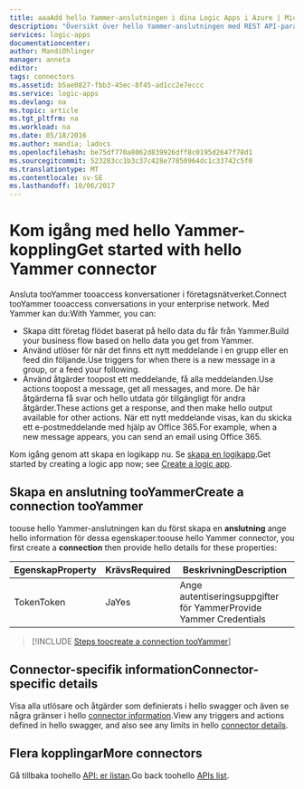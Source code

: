 ```yaml
---
title: aaaAdd hello Yammer-anslutningen i dina Logic Apps i Azure | Microsoft Docs
description: "Översikt över hello Yammer-anslutningen med REST API-parametrar"
services: logic-apps
documentationcenter: 
author: MandiOhlinger
manager: anneta
editor: 
tags: connectors
ms.assetid: b5ae0827-fbb3-45ec-8f45-ad1cc2e7eccc
ms.service: logic-apps
ms.devlang: na
ms.topic: article
ms.tgt_pltfrm: na
ms.workload: na
ms.date: 05/18/2016
ms.author: mandia; ladocs
ms.openlocfilehash: be75df770a8062d839926dff8c0195d2647f78d1
ms.sourcegitcommit: 523283cc1b3c37c428e77850964dc1c33742c5f0
ms.translationtype: MT
ms.contentlocale: sv-SE
ms.lasthandoff: 10/06/2017
---
```

# <a name="get-started-with-hello-yammer-connector"></a><span data-ttu-id="de27f-103">Kom igång med hello Yammer-koppling</span><span class="sxs-lookup"><span data-stu-id="de27f-103">Get started with hello Yammer connector</span></span>
<span data-ttu-id="de27f-104">Ansluta tooYammer tooaccess konversationer i företagsnätverket.</span><span class="sxs-lookup"><span data-stu-id="de27f-104">Connect tooYammer tooaccess conversations in your enterprise network.</span></span> <span data-ttu-id="de27f-105">Med Yammer kan du:</span><span class="sxs-lookup"><span data-stu-id="de27f-105">With Yammer, you can:</span></span>

* <span data-ttu-id="de27f-106">Skapa ditt företag flödet baserat på hello data du får från Yammer.</span><span class="sxs-lookup"><span data-stu-id="de27f-106">Build your business flow based on hello data you get from Yammer.</span></span> 
* <span data-ttu-id="de27f-107">Använd utlöser för när det finns ett nytt meddelande i en grupp eller en feed din följande.</span><span class="sxs-lookup"><span data-stu-id="de27f-107">Use triggers for when there is a new message in a group, or a feed your following.</span></span>
* <span data-ttu-id="de27f-108">Använd åtgärder toopost ett meddelande, få alla meddelanden.</span><span class="sxs-lookup"><span data-stu-id="de27f-108">Use actions toopost a message, get all messages, and more.</span></span> <span data-ttu-id="de27f-109">De här åtgärderna få svar och hello utdata gör tillgängligt för andra åtgärder.</span><span class="sxs-lookup"><span data-stu-id="de27f-109">These actions get a response, and then make hello output available for other actions.</span></span> <span data-ttu-id="de27f-110">När ett nytt meddelande visas, kan du skicka ett e-postmeddelande med hjälp av Office 365.</span><span class="sxs-lookup"><span data-stu-id="de27f-110">For example, when a new message appears, you can send an email using Office 365.</span></span>

<span data-ttu-id="de27f-111">Kom igång genom att skapa en logikapp nu. Se [skapa en logikapp](../logic-apps/logic-apps-create-a-logic-app.md).</span><span class="sxs-lookup"><span data-stu-id="de27f-111">Get started by creating a logic app now; see [Create a logic app](../logic-apps/logic-apps-create-a-logic-app.md).</span></span>

## <a name="create-a-connection-tooyammer"></a><span data-ttu-id="de27f-112">Skapa en anslutning tooYammer</span><span class="sxs-lookup"><span data-stu-id="de27f-112">Create a connection tooYammer</span></span>
<span data-ttu-id="de27f-113">toouse hello Yammer-anslutningen kan du först skapa en **anslutning** ange hello information för dessa egenskaper:</span><span class="sxs-lookup"><span data-stu-id="de27f-113">toouse hello Yammer connector, you first create a **connection** then provide hello details for these properties:</span></span> 

| <span data-ttu-id="de27f-114">Egenskap</span><span class="sxs-lookup"><span data-stu-id="de27f-114">Property</span></span> | <span data-ttu-id="de27f-115">Krävs</span><span class="sxs-lookup"><span data-stu-id="de27f-115">Required</span></span> | <span data-ttu-id="de27f-116">Beskrivning</span><span class="sxs-lookup"><span data-stu-id="de27f-116">Description</span></span> |
| --- | --- | --- |
| <span data-ttu-id="de27f-117">Token</span><span class="sxs-lookup"><span data-stu-id="de27f-117">Token</span></span> |<span data-ttu-id="de27f-118">Ja</span><span class="sxs-lookup"><span data-stu-id="de27f-118">Yes</span></span> |<span data-ttu-id="de27f-119">Ange autentiseringsuppgifter för Yammer</span><span class="sxs-lookup"><span data-stu-id="de27f-119">Provide Yammer Credentials</span></span> |

> [!INCLUDE [Steps toocreate a connection tooYammer](../../includes/connectors-create-api-yammer.md)]
> 

## <a name="connector-specific-details"></a><span data-ttu-id="de27f-120">Connector-specifik information</span><span class="sxs-lookup"><span data-stu-id="de27f-120">Connector-specific details</span></span>

<span data-ttu-id="de27f-121">Visa alla utlösare och åtgärder som definierats i hello swagger och även se några gränser i hello [connector information](/connectors/yammer/).</span><span class="sxs-lookup"><span data-stu-id="de27f-121">View any triggers and actions defined in hello swagger, and also see any limits in hello [connector details](/connectors/yammer/).</span></span>

## <a name="more-connectors"></a><span data-ttu-id="de27f-122">Flera kopplingar</span><span class="sxs-lookup"><span data-stu-id="de27f-122">More connectors</span></span>
<span data-ttu-id="de27f-123">Gå tillbaka toohello [API: er listan](apis-list.md).</span><span class="sxs-lookup"><span data-stu-id="de27f-123">Go back toohello [APIs list](apis-list.md).</span></span>
